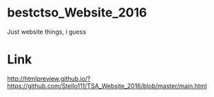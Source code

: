 # bestctso_Website_2016
Just website things, i guess

# Link
http://htmlpreview.github.io/?https://github.com/Stello111/TSA_Website_2016/blob/master/main.html
